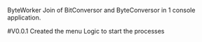 ByteWorker
Join of BitConversor and ByteConversor in 1 console application.

#V0.0.1
Created the menu
Logic to start the processes